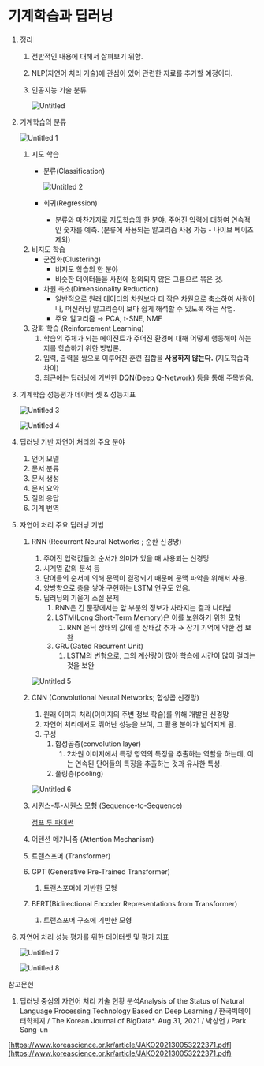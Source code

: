 # 기계학습과 딥러닝

1. 정리
    1. 전반적인 내용에 대해서 살펴보기 위함.
    2. NLP(자연어 처리 기술)에 관심이 있어 관련한 자료를 추가할 예정이다.
    3. 인공지능 기술 분류
        
        ![Untitled](https://user-images.githubusercontent.com/99526042/162776735-4cdfa864-2903-4138-af65-0c84a8027aba.png)
        

1. 기계학습의 분류
    
    ![Untitled 1](https://user-images.githubusercontent.com/99526042/162776682-4f3dc306-be9e-4872-858a-61681e5c474c.png)
    
    1. 지도 학습
        - 분류(Classification)
            
            ![Untitled 2](https://user-images.githubusercontent.com/99526042/162776696-cb4da8ae-59a9-4da9-a71d-3959206a0c42.png)
            
        - 회귀(Regression)
            - 분류와 마찬가지로 지도학습의 한 분야. 주어진 입력에 대하여 연속적인 숫자를 예측. (분류에 사용되는 알고리즘 사용 가능 - 나이브 베이즈 제외)
    2. 비지도 학습
        - 군집화(Clustering)
            - 비지도 학습의 한 분야
            - 비슷한 데이터들을 사전에 정의되지 않은 그룹으로 묶은 것.
        - 차원 축소(Dimensionality Reduction)
            - 일반적으로 원래 데이터의 차원보다 더 작은 차원으로 축소하여 사람이나, 머신러닝 알고리즘이 보다 쉽게 해석할 수 있도록 하는 작업.
            - 주요 알고리즘 → PCA, t-SNE, NMF
    3. 강화 학습 (Reinforcement Learning)
        1. 학습의 주체가 되는 에이전트가 주어진 환경에 대해 어떻게 행동해야 하는지를 학습하기 위한 방법론.
        2. 입력, 출력을 쌍으로 이루어진 훈련 집합을 **사용하지 않는다.** (지도학습과 차이)
        3. 최근에는 딥러닝에 기반한 DQN(Deep Q-Network) 등을 통해 주목받음.

1. 기계학습 성능평가 데이터 셋 & 성능지표
    
    ![Untitled 3](https://user-images.githubusercontent.com/99526042/162776701-41ecc127-5144-45fa-9dcb-376e294ff25d.png)
    
    ![Untitled 4](https://user-images.githubusercontent.com/99526042/162776709-0191d232-ebfa-40bb-aa99-ad85c8ee8ec7.png)
    

1. 딥러닝 기반 자연어 처리의 주요 분야
    1. 언어 모델
    2. 문서 분류
    3. 문서 생성
    4. 문서 요약
    5. 질의 응답
    6. 기계 번역

1. 자연어 처리 주요 딥러닝 기법
    1. RNN (Recurrent Neural Networks ; 순환 신경망)
        1. 주어진 입력값들의 순서가 의미가 있을 때 사용되는 신경망
        2. 시계열 값의 분석 등
        3. 단어들의 순서에 의해 문맥이 결정되기 때문에 문맥 파악을 위해서 사용.
        4. 양방향으로 층을 쌓아 구현하는 LSTM 연구도 있음.
        5. 딥러닝의 기울기 소실 문제
            1. RNN은 긴 문장에서는 앞 부분의 정보가 사라지는 결과 나타남
            2. LSTM(Long Short-Term Memory)은 이를 보완하기 위한 모형
                1. RNN 은닉 상태의 값에 셀 상태값 추가 → 장기 기억에 약한 점 보완
            3. GRU(Gated Recurrent Unit) 
                1. LSTM의 변형으로, 그의 계산량이 많아 학습에 시간이 많이 걸리는 것을 보완
        
        ![Untitled 5](https://user-images.githubusercontent.com/99526042/162776713-ec783ca7-9ec8-45a9-b029-f307be7a1f2c.png)
        
    2. CNN (Convolutional Neural Networks; 합성곱 신경망)
        1. 원래 이미지 처리(이미지의 주변 정보 학습)를 위해 개발된 신경망
        2. 자연어 처리에서도 뛰어난 성능을 보여, 그 활용 분야가 넓어지게 됨.
        3. 구성
            1. 합성곱층(convolution layer)
                1. 2차원 이미지에서 특정 영역의 특징을 추출하는 역할을 하는데, 이는 연속된 단어들의 특징을 추출하는 것과 유사한 특성.
            2. 풀링층(pooling)
        
        ![Untitled 6](https://user-images.githubusercontent.com/99526042/162776720-50c8ba45-6833-4e9b-b049-34f771f1cf40.png)
        

    3.  시퀀스-투-시퀀스 모형 (Sequence-to-Sequence)

        [점프 투 파이썬](https://wikidocs.net/24996)

    4. 어텐션 메커니즘 (Attention Mechanism)

    5. 트랜스포머 (Transformer)

    6. GPT (Generative Pre-Trained Transformer)

        1. 트랜스포머에 기반한 모형

    7. BERT(Bidirectional Encoder Representations from Transformer)

        1. 트랜스포머 구조에 기반한 모형

1. 자연어 처리 성능 평가를 위한 데이터셋 및 평가 지표
    
    ![Untitled 7](https://user-images.githubusercontent.com/99526042/162776725-89f04c31-9f72-4137-8ef0-a777dfc2a44e.png)
    

    ![Untitled 8](https://user-images.githubusercontent.com/99526042/162776729-bd0bb2df-49b3-451f-8484-eaedbec2a41e.png)

참고문헌

1. 딥러닝 중심의 자연어 처리 기술 현황 분석Analysis of the Status of Natural Language Processing Technology Based on Deep Learning / 한국빅데이터학회지 / The Korean Journal of BigData*. Aug 31, 2021 / 박상언 / Park Sang-un

[https://www.koreascience.or.kr/article/JAKO202130053222371.pdf](https://www.koreascience.or.kr/article/JAKO202130053222371.pdf)

